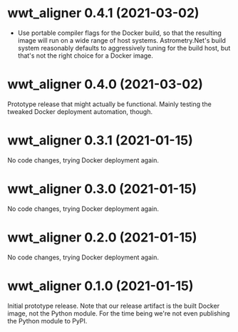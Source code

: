 # wwt_aligner 0.4.1 (2021-03-02)

- Use portable compiler flags for the Docker build, so that the resulting image
  will run on a wide range of host systems. Astrometry.Net's build system
  reasonably defaults to aggressively tuning for the build host, but that's not
  the right choice for a Docker image.

# wwt_aligner 0.4.0 (2021-03-02)

Prototype release that might actually be functional. Mainly testing the
tweaked Docker deployment automation, though.

# wwt_aligner 0.3.1 (2021-01-15)

No code changes, trying Docker deployment again.

# wwt_aligner 0.3.0 (2021-01-15)

No code changes, trying Docker deployment again.

# wwt_aligner 0.2.0 (2021-01-15)

No code changes, trying Docker deployment again.

# wwt_aligner 0.1.0 (2021-01-15)

Initial prototype release. Note that our release artifact is the built Docker
image, not the Python module. For the time being we're not even publishing the
Python module to PyPI.
